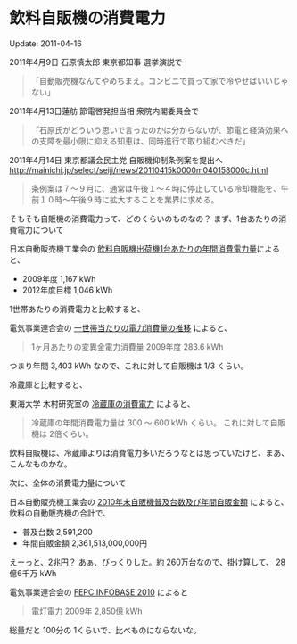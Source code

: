 # 飲料自販機の消費電力

Update: 2011-04-16

2011年4月9日 石原慎太郎 東京都知事 選挙演説で

> 「自動販売機なんてやめちまえ。コンビニで買って家で冷やせばいいじゃない」

2011年4月13日蓮舫 節電啓発担当相 衆院内閣委員会で

> 「石原氏がどういう思いで言ったのかは分からないが、節電と経済効果への支障を最小限に抑える知恵は、同時進行で取り組むべきだ」

2011年4月14日 東京都議会民主党 自販機抑制条例案を提出へ
<http://mainichi.jp/select/seiji/news/20110415k0000m040158000c.html>

> 条例案は７～９月に、通常は午後１～４時に停止している冷却機能を、午前１０時～午後９時に拡大することを業界に求める。

そもそも自販機の消費電力って、どのくらいのものなの？
まず、1台あたりの消費電力について

日本自動販売機工業会の [飲料自販機出荷機1台あたりの年間消費電力量](http://www.jvma.or.jp/kankyou/pop01.html)によると、

- 2009年度 1,167 kWh
- 2012年度目標 1,046 kWh

1世帯あたりの消費電力と比較すると、

電気事業連合会の [一世帯当たりの電力消費量の推移](http://www.fepc.or.jp/present/jigyou/japan/sw_index_04/index.html) によると、

> 1ヶ月あたりの変異金電力消費量
> 2009年度 283.6 kWh

つまり年間  3,403 kWh なので、これに対して自販機は 1/3 くらい。

冷蔵庫と比較すると、

東海大学 木村研究室の [冷蔵庫の消費電力](http://www.ei.u-tokai.ac.jp/kimura/kimura-lab/iroiro/reizouko.html) によると、

> 冷蔵庫の年間消費電力量は 300 〜 600 kWh くらい。
> これに対して自販機は 2倍くらい。

飲料自販機は、冷蔵庫よりは消費電力多いだろうなとは思っていたけど、まあ、こんなものかな。

次に、全体の消費電力量について

日本自動販売機工業会の [2010年末自販機普及台数及び年間自販金額](http://www.jvma.or.jp/information/2_01.html) によると、飲料の自動販売機の合計で、

- 普及台数 2,591,200
- 年間自販金額 2,361,513,000,000円

えーっと、2兆円？ あぁ、びっくりした。約 260万台なので、掛け算して、 28億6千万 kWh

電気事業連合会の [FEPC INFOBASE 2010](http://www.fepc.or.jp/library/data/infobase/pdf/infobase2010.pdf) によると

> 電灯電力 2009年 2,850億 kWh

総量だと 100分の 1くらいで、比べものにならないな。
